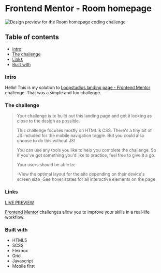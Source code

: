 # Frontend Mentor - Room homepage

![Design preview for the Room homepage coding challenge](./src/assets/shared/desktop-preview.jpg)

## Table of contents

- [Intro](#intro)
- [The challenge](#the-challenge)
- [Links](#links)
- [Built with](#built-with)

### Intro

Hello! This is my solution to [Loopstudios landing page - Frontend Mentor](https://www.frontendmentor.io/challenges/loopstudios-landing-page-N88J5Onjw) challenge. That was a simple and fun challenge.

### The challenge

> Your challenge is to build out this landing page and get it looking as close to the design as possible.
>
> This challenge focuses mostly on HTML & CSS. There's a tiny bit of JS included for the mobile navigation toggle. But you could also choose to do this without JS!
>
> You can use any tools you like to help you complete the challenge. So if you've got something you'd like to practice, feel free to give it a go.
>
> Your users should be able to:
>
> -View the optimal layout for the site depending on their device's screen size
> -See hover states for all interactive elements on the page

### Links

[LIVE PREVIEW](https://vr-loopstudios-landing-page.netlify.app/)

[Frontend Mentor](https://www.frontendmentor.io) challenges allow you to improve your skills in a real-life workflow.

### Built with

- HTML5
- SCSS
- Flexbox
- Grid
- Javascript
- Mobile first

